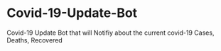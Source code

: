 # Covid-19-Update-Bot
Covid-19 Update Bot that will Notifiy about the current covid-19 Cases, Deaths, Recovered

